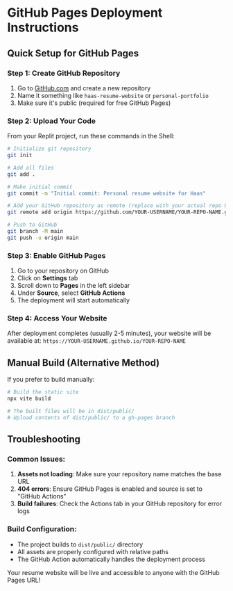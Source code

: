 # GitHub Pages Deployment Instructions

## Quick Setup for GitHub Pages

### Step 1: Create GitHub Repository
1. Go to [GitHub.com](https://github.com) and create a new repository
2. Name it something like `haas-resume-website` or `personal-portfolio`
3. Make sure it's public (required for free GitHub Pages)

### Step 2: Upload Your Code
From your Replit project, run these commands in the Shell:

```bash
# Initialize git repository
git init

# Add all files
git add .

# Make initial commit
git commit -m "Initial commit: Personal resume website for Haas"

# Add your GitHub repository as remote (replace with your actual repo URL)
git remote add origin https://github.com/YOUR-USERNAME/YOUR-REPO-NAME.git

# Push to GitHub
git branch -M main
git push -u origin main
```

### Step 3: Enable GitHub Pages
1. Go to your repository on GitHub
2. Click on **Settings** tab
3. Scroll down to **Pages** in the left sidebar
4. Under **Source**, select **GitHub Actions**
5. The deployment will start automatically

### Step 4: Access Your Website
After deployment completes (usually 2-5 minutes), your website will be available at:
`https://YOUR-USERNAME.github.io/YOUR-REPO-NAME`

## Manual Build (Alternative Method)

If you prefer to build manually:

```bash
# Build the static site
npx vite build

# The built files will be in dist/public/
# Upload contents of dist/public/ to a gh-pages branch
```

## Troubleshooting

### Common Issues:
1. **Assets not loading**: Make sure your repository name matches the base URL
2. **404 errors**: Ensure GitHub Pages is enabled and source is set to "GitHub Actions"
3. **Build failures**: Check the Actions tab in your GitHub repository for error logs

### Build Configuration:
- The project builds to `dist/public/` directory
- All assets are properly configured with relative paths
- The GitHub Action automatically handles the deployment process

Your resume website will be live and accessible to anyone with the GitHub Pages URL!